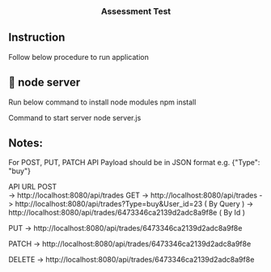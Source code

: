 <h3 align="center">Assessment Test</h3>

## Instruction

Follow below procedure to run application

## 🏁 node server

Run below command to install node modules
 npm install

Command to start server
    node server.js

## Notes:
For POST, PUT, PATCH API Payload should be in JSON format
e.g. {"Type": "buy"}

API URL 
POST    
    -> http://localhost:8080/api/trades
GET
    -> http://localhost:8080/api/trades
    -> http://localhost:8080/api/trades?Type=buy&User_id=23 ( By Query )
    -> http://localhost:8080/api/trades/6473346ca2139d2adc8a9f8e ( By Id )

PUT
    -> http://localhost:8080/api/trades/6473346ca2139d2adc8a9f8e

PATCH
    -> http://localhost:8080/api/trades/6473346ca2139d2adc8a9f8e

DELETE
    -> http://localhost:8080/api/trades/6473346ca2139d2adc8a9f8e